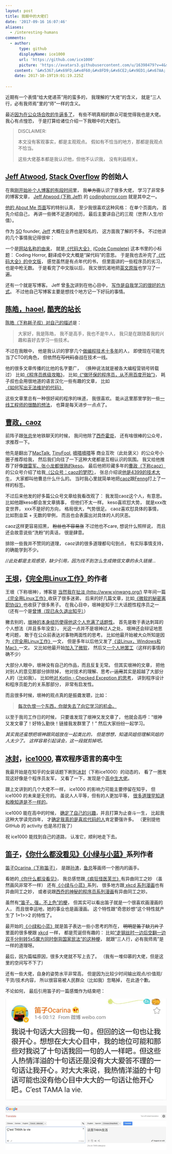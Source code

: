 ```yaml
---
layout: post
title: 我眼中的大佬们
date: '2017-09-16 16:07:46'
aliases:
  - /interesting-humans
comments:
  - author:
      type: github
      displayName: ice1000
      url: 'https://github.com/ice1000'
      picture: 'https://avatars3.githubusercontent.com/u/16398479?v=4&s=73'
    content: '&#x5367;&#x69FD;&#x4F60;&#x8FD9;&#x6CE2;&#x9ED1;&#x67AA;'
    date: 2017-10-19T19:01:19.225Z

---
```


近期有一个表情“给大佬递茶”用的蛮多的，
我理解的“大佬”的含义，
就是“三人行，必有我师焉”里的“师”一样的含义。

<!--MORE-->

最近[因为在公众场合吹的牛逼多了][my-zhihu]，
有些不明真相的群众可能觉得我也是大佬。
我心有点惶恐，
于是打算给诸位介绍一下我眼中的大佬们。

> DISCLAIMER:
>
> 本文没有客观事实，都是主观观点。
> 假如有不恰当的地方，那都是我观点不恰当。
>
> 这些大佬基本都是我认识他，但他不认识我，
> 没有利益相关。


## [Jeff Atwood][jeff], [Stack Overflow][so] 的创始人

在我[刚开始补个人博客的有段时间][read-blog]里，
我~~单方面~~认识了很多大佬，
学习了非常多的博客文章，
[Jeff Atwood (下称 Jeff)][jeff] 的 [codinghorror.com][coding-horror] 就是其中之一。

[他的 About Me 页面][jeff]写的特别认真，
至少我很喜欢这种风格：
在单个页面内，
首先介绍自己，
再讲一些微不足道的经历，
最后主要讲自己的三观（世界/人生/价值）。

作为 [SO][so] founder,
[Jeff][jeff] 大概在业界也是知名的，
这方面我了解的不多。
不过他讲的几个事情我记得很牢：

一个是[网站名称的由来][name-of-coding-horror]，
就是[《代码大全》][code-complete-cn] [(Code Complete)][code-complete] 这本书里的小标题：
Coding Horror, 翻译成中文大概是“屎代码”的意思。
于是我也去补完了[《代码大全》的中文版][code-complete-cn]，
感觉虽然是有点年代的书，
但里面讲的一些程序员的劣习，
也是中枪无数。
于是看完了中文版以后，
我又很饥渴地把[英文原版][code-complete]也学习了一遍。

还有一个就是写博客。
Jeff 曾[多次][fear-of-writing]讲到在他心目中，
[写作是自我学习的很好的方式][how-to-write]。
不过他自己写博客主要是想找个地方记一下好玩的事情。


## [陈皓，haoel][haoel-weibo], [酷壳的站长][haoel]

[陈皓（下称耗子叔）对自己的描述][haoel]是：

> 大家好，我是陈皓，
> 我不是高手，我也不是牛人，
> 我只是在跟随着我的兴趣和喜好去学习一些技术。

不过在我眼中，
他是我认识的寥寥几个[做编程技术十多年][haoel-dev]的人，
即使现在可能充当了CTO的角色，
但依然~~在写代码~~奋战在技术一线。

他的很多文章传播的比他的名字要广，
（换种说法就是被各大编程营销号转载过）
比如[《程序员练级攻略》][level-tasks]，
比如[《“做环保的程序员，从不用百度开始”》][no-baidu]，
耗子叔也会用很地道的语言汉化一些有趣的文章，
比如[《如何写出无法维护的代码》][bad-code]

这些文章里总有一种很好闻的程序的味道，
我很喜欢。
能从这里那里学到一些[一线工程师的很酷的想法][se]，
也算是每天进步一点点了。


## [曹政，caoz][caoz]

前阵子跟[张总][tothegump]坐地铁聊天的时候，
我问他除了[西乔][xiqiao][霍炬][huoju]，
还有啥很棒的公众号，求推荐一下。

他先是翻出了[MacTalk][wechat-mactalk], [TinyFool][wechat-tinyfool], [嘀嗒嘀嗒][wechat-angelatalk]等
商业互吹（此处褒义）的公众号小圈子推荐给我，
然后我们向往了一下这种大佬都是互相认识的氛围。
我又给他推荐了好像[跟雷军、张小龙都很熟的keso][wechat-keso]。
最后他把珍藏多年的[曹政（下称caoz）][caoz]的公众号介绍了给我[（公众号：caoz的梦呓）][wechat-caoz]，
张总介绍说[他是4399的技术大牛][caoz-4399]，
大家都叫他曹总什么什么的。
当时我心里就简单地把[caoz][caoz]跟[Fenng][fenng]打上了一样的标签。

不过后来他发的好多篇公众号文章给我看改观了：
我发现caoz这个人，有意思。
比如他跟keso都会发文章搞事，
但他们不太一样。
keso喜欢怼大势，
就是xxx改变世界，
xxx不是好的方向，
格局很大，气势很足。
caoz喜欢怼具体的事情，
比如割韭菜 + 无数的举例，
而且也会表露出对具体的人的厌恶。

caoz这样更容易招黑，
~~粉丝也不容易涨~~
不过他也不care,
想说什么照样说，
而且还会故意说些“洗粉”的真话，
很是肆意。

排除一些我并不赞同的道理，
caoz讲的很多道理都句句到点，
有实际事情支持，
的确能学到不少。

_//此处都是主观感受，缺少引用，因为找不到怎么生成微信文章的永久链接…_


## [王垠][yin]，[《完全用Linux工作》][work-with-linux]的作者

王垠（下称垠神），博客是 [当然我在扯淡 (http://www.yinwang.org/)][yin]
早年间一篇[《完全用Linux工作》][work-with-linux]收获了很多迷弟，
后来的好几篇文章，比如[《微软的秘密离职协议》][microsoft-separation]也收获了很多黑子。
在我心目中，垠神是知乎三大话题性程序员之一
（还有一个是[曾博（现已永久退出知乎）][bo]）

撇去别的，[垠神的本身经历使得他这个人充满了话题性][yin-pr]。
首先是敢于表达刺耳的个人想法（并且多年没变），
光这一点并不是垠神过人之处，
垠神还会辩证地思考问题，
敢于在公众前表达对事物两面性的思考。
比如他最开始被大众所知是因为[《完全用Linux工作》][work-with-linux]一文，
但是多年以后他又发了[《谈Linux，Windows和Mac》][linux-eh]一文。
又比如他最开始[加入了微软][yin-ms]，
然后又[一个人地罢工][yin-strike]（这样的事情的确不少）

大部分人眼中，垠神没有自己的作品，而且反复无常。
但其实垠神的文章，
把他对别人的意见那部分排除掉，
他对技术的理解、思考~~、运用~~其实是超越了大部分人的（比如我）。
比如他[对 Kotlin - Checked Exception 的思考][kotlin-ce]，
讲到程序设计和程序员能力的关系那部分，
非常有启发性。

而且很多时候，垠神的观点真的是振聋发聩，比如：

> [每次仇恨一个东西，你就失去了向它学习的机会。][linux-eh]

以至于我司工作日的时候，
只要谁发现了垠神又发文章了，
他就会高呼：“垠神又发文章了！好特么勤快！链接我发群里了！”
然后大家纷纷一起学习。

_其实我还蛮想把垠神跟凤姐放在一起类比的，_
_但是想想，知道凤姐但理解凤姐的人太少了。_
_这样容易引起误会，这一段就剪掉吧。_


## [冰封][ice1000]，[ice1000][github-ice1000], 喜欢程序语言的高中生

我最开始是在知乎的女装话题下刷到[冰封][ice1000]（下称ice1000）的动态的，
看了一圈发现这好像是个程序员友军，
又看了一下，发现是个[高中生大佬][highschool-ice1000]。

跟上文讲到的几个大佬不一样，
ice1000 的影响力可能主要停留在知乎，
但 ice1000 的未来是无穷的。
虽说人人平等，但有的人更加平等，
[很多道理早知道和晚知道是不一样的][time-is-money]。

ice1000 能在高中的时候，
[确定了自己的兴趣][real-ice1000]，并且打算为止奋斗一生，
比起我这种大学读完四年，
才[确定我真的是喜欢代码的人][i-like-coding]肯定要强许多。
（更别提他 GitHub 的 activity 也是吊打我了）

祝 ice1000 能找到自己的道路，
认准它，顺利地走下去。


## [笛子][ocarina]，[《你什么都没看见》][uc-nothing][《小绿与小蓝》][green-blue-life]系列作者

[笛子Ocarina（下称笛子）][ocarina]，
是跟[孙渣][sunzha]，[鱼总][a4typhoon]等画师一个圈内的画手。

看她的[《你什么都没看见》][uc-nothing]，
我总感觉跟[《疯狂怪医芙兰》][franken-fran]有异曲同工之妙
（虽然画风非常不一样）
还有[《小绿与小蓝》][green-blue-life]系列，
很多地方跟[ xkcd 系列漫画][xkcd]也有异曲同工之妙，
或者说跟[西乔的神秘的程序员系列漫画][xiqiao]有异曲同工之妙。

虽然有[“笛子，强，不上色”的梗][ocarina-strong]，
但其实可以看出笛子就是一个很喜欢画漫画的人，
而且很幸运地，她的事业也是画漫画。
这个特性跟“奇思妙想”这个特性就产生了 1+1>>2 的特性了。

最开始的[《小绿和小蓝》][green-blue-life]就是笛子表达一些小思考的所在，
~~明明是笛子缺刀片了~~
里面的很多梗跟 [xkcd][xkcd] 一样，
都是荒诞但有趣的：
比如[“走钢丝时一边后空翻一边双手分别转5x5魔方同时倒背国家民法”的这种梗][gb-talent]，
就跟“三人行，必有我师焉”是一样的道理呀。


最后，因为篇幅原因，很多大佬就不写上去了。
（我有一堆仰慕的大佬，但是这里的空间写不下了）

还有一些大佬，自身的姿势水平非常高，
但是因为比较少时间输出观点/价值观/干货/技术内容，
所以很容易被人民群众（比如我）忽略掉，
在此道个歉。

不论如何，
最后引用笛子的一篇感慨作为结束吧：

![cest-tama-la-vie][cest-tama-la-vie]

![cest-tama-la-vie-translate][cest-tama-la-vie-translate]

[my-zhihu]: https://www.zhihu.com/people/su-zi-yue-50/activities
[so]: https://stackoverflow.com/
[jeff]: https://blog.codinghorror.com/about-me/
[read-blog]: /read-blogs-to-write-blogs
[coding-horror]: https://blog.codinghorror.com/
[name-of-coding-horror]: https://blog.codinghorror.com/on-the-meaning-of-coding-horror/
[code-complete-cn]: https://book.douban.com/subject/1477390/
[code-complete]: https://www.amazon.com/Code-Complete-Practical-Handbook-Construction/dp/0735619670
[fear-of-writing]: https://blog.codinghorror.com/fear-of-writing/
[how-to-write]: https://blog.codinghorror.com/how-to-write-without-writing/
[haoel-weibo]: https://weibo.com/haoel
[haoel]: https://coolshell.cn/haoel
[haoel-dev]: https://coolshell.cn/articles/17446.html
[level-tasks]: https://coolshell.cn/articles/4990.html
[no-baidu]: https://coolshell.cn/articles/9308.html
[bad-code]: https://coolshell.cn/articles/4758.html
[se]: https://coolshell.cn/articles/17497.html
[caoz]: https://www.zhihu.com/people/cao-zheng/activities
[tothegump]: https://www.zhihu.com/people/jia-jia-15-81
[xiqiao]: http://blog.xiqiao.info/
[huoju]: http://blog.devep.net/virushuo/
[wechat-mactalk]: http://weixin.sogou.com/weixin?type=1&query=mactalkpro
[wechat-tinyfool]: http://weixin.sogou.com/weixin?type=1&query=tiny4voice
[wechat-angelatalk]: http://weixin.sogou.com/weixin?type=1&query=angelatalk
[wechat-keso]: http://weixin.sogou.com/weixin?type=1&query=kesoview
[wechat-caoz]: http://weixin.sogou.com/weixin?type=1&query=caozsay
[caoz-4399]: https://www.zhihu.com/question/19596615/answer/14322195
[fenng]: https://www.zhihu.com/people/fenng/activities
[yin]: http://www.yinwang.org/
[work-with-linux]: https://www.douban.com/group/topic/12121637/
[microsoft-separation]: http://www.yinwang.org/blog-cn/2017/05/10/microsoft-separation
[bo]: https://zhuanlan.zhihu.com/p/25031872
[yin-pr]: https://www.zhihu.com/question/20102511
[linux-eh]: https://www.douban.com/group/topic/44818003/
[yin-ms]: https://www.zhihu.com/question/50128385
[yin-strike]: http://www.yinwang.org/blog-cn/2017/04/11/strike
[kotlin-ce]: http://www.yinwang.org/blog-cn/2017/05/23/kotlin
[ice1000]: https://www.zhihu.com/people/ice1000/activities
[github-ice1000]: https://github.com/ice1000
[highschool-ice1000]: https://www.zhihu.com/question/64427785
[time-is-money]: https://www.zhihu.com/question/63691021
[real-ice1000]: https://www.zhihu.com/question/57850781
[i-like-coding]: /my-programmer-habits
[ocarina]: https://weibo.com/echohall?profile_ftype=1&is_all=1
[uc-nothing]: http://www.u17.com/comic/16179.html
[green-blue-life]: http://ac.qq.com/Comic/comicInfo/id/536332
[sunzha]: https://weibo.com/u/6365729214
[a4typhoon]: https://weibo.com/A4TYPHOON
[franken-fran]: https://en.wikipedia.org/wiki/Franken_Fran
[xkcd]: https://xkcd.com/
[ocarina-strong]: https://zh.moegirl.org/zh-hans/Ocarina
[gb-talent]: http://ac.qq.com/ComicView/index/id/536332/cid/95
[cest-tama-la-vie]: /assets/cest_tama_la_vie.jpg
[cest-tama-la-vie-translate]: /assets/cest_tama_la_vie_translate.jpg

